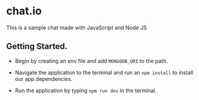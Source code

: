# chat.io
This is a sample chat made with JavaScript and Node JS

## Getting Started.
- Begin by creating an env file and add `MONGODB_URI` to the path.

- Navigate the application to the terminal and run an `npm install` to install our app dependencies.

- Run the application by typing `npm run dev` in the terminal.